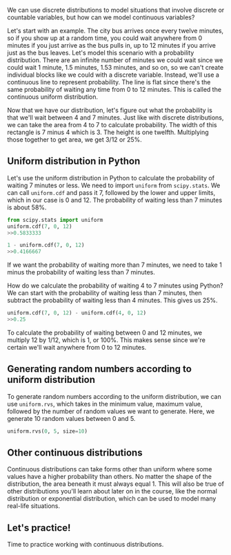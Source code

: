 We can use discrete distributions to model situations that involve discrete or countable variables, but how can we model continuous variables?

Let's start with an example. The city bus arrives once every twelve minutes, so if you show up at a random time, you could wait anywhere from 0 minutes if you just arrive as the bus pulls in, up to 12 minutes if you arrive just as the bus leaves. Let's model this scenario with a probability distribution. There are an infinite number of minutes we could wait since we could wait 1 minute, 1.5 minutes, 1.53 minutes, and so on, so we can't create individual blocks like we could with a discrete variable. Instead, we'll use a continuous line to represent probability. The line is flat since there's the same probability of waiting any time from 0 to 12 minutes. This is called the continuous uniform distribution.

Now that we have our distribution, let's figure out what the probability is that we'll wait between 4 and 7 minutes. Just like with discrete distributions, we can take the area from 4 to 7 to calculate probability. The width of this rectangle is 7 minus 4 which is 3. The height is one twelfth. Multiplying those together to get area, we get 3/12 or 25%.
## Uniform distribution in Python
Let's use the uniform distribution in Python to calculate the probability of waiting 7 minutes or less. We need to import `uniform` from `scipy.stats`. We can call `uniform.cdf` and pass it 7, followed by the lower and upper limits, which in our case is 0 and 12. The probability of waiting less than 7 minutes is about 58%.
```Python
from scipy.stats import uniform
uniform.cdf(7, 0, 12)
>>0.5833333

1 - uniform.cdf(7, 0, 12)
>>0.4166667
```
If we want the probability of waiting more than 7 minutes, we need to take 1 minus the probability of waiting less than 7 minutes.

How do we calculate the probability of waiting 4 to 7 minutes using Python? 
We can start with the probability of waiting less than 7 minutes, then subtract the probability of waiting less than 4 minutes. This gives us 25%.
```Python
uniform.cdf(7, 0, 12) - uniform.cdf(4, 0, 12)
>>0.25
```
To calculate the probability of waiting between 0 and 12 minutes, we multiply 12 by 1/12, which is 1, or 100%. This makes sense since we're certain we'll wait anywhere from 0 to 12 minutes.
## Generating random numbers according to uniform distribution
To generate random numbers according to the uniform distribution, we can use `uniform.rvs`, which takes in the minimum value, maximum value, followed by the number of random values we want to generate. Here, we generate 10 random values between 0 and 5.
```Python
uniform.rvs(0, 5, size=10)
```
## Other continuous distributions
Continuous distributions can take forms other than uniform where some values have a higher probability than others. No matter the shape of the distribution, the area beneath it must always equal 1. This will also be true of other distributions you'll learn about later on in the course, like the normal distribution or exponential distribution, which can be used to model many real-life situations.
## Let's practice!
Time to practice working with continuous distributions.